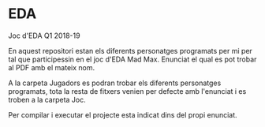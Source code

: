 # EDA
Joc d'EDA Q1 2018-19

En aquest repositori estan els diferents personatges programats per mi per tal que participessin en el joc d'EDA Mad Max. Enunciat el qual es pot trobar al PDF amb el mateix nom.

A la carpeta Jugadors es podran trobar els diferents personatges programats, tota la resta de fitxers venien per defecte amb l'enunciat i es troben a la carpeta Joc.

Per compilar i executar el projecte esta indicat dins del propi enunciat.
